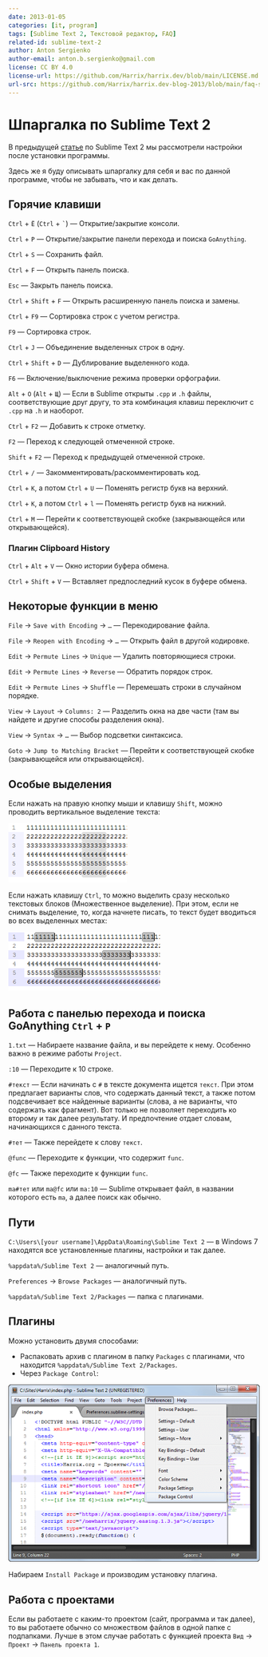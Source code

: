 ```yaml
---
date: 2013-01-05
categories: [it, program]
tags: [Sublime Text 2, Текстовой редактор, FAQ]
related-id: sublime-text-2
author: Anton Sergienko
author-email: anton.b.sergienko@gmail.com
license: CC BY 4.0
license-url: https://github.com/Harrix/harrix.dev/blob/main/LICENSE.md
url-src: https://github.com/Harrix/harrix.dev-blog-2013/blob/main/faq-sublime-text-2/faq-sublime-text-2.md
---
```


# Шпаргалка по Sublime Text 2

В предыдущей [статье](http://blog.harrix.org/?p=43) по Sublime Text 2 мы рассмотрели настройки после установки программы.

Здесь же я буду описывать шпаргалку для себя и вас по данной программе, чтобы не забывать, что и как делать.

## Горячие клавиши

`Ctrl` + `Ё` (`Ctrl` + `` ` ``) — Открытие/закрытие консоли.

`Ctrl` + `P` — Открытие/закрытие панели перехода и поиска `GoAnything`.

`Ctrl` + `S` — Сохранить файл.

`Ctrl` + `F` — Открыть панель поиска.

`Esc` — Закрыть панель поиска.

`Ctrl` + `Shift` + `F` — Открыть расширенную панель поиска и замены.

`Ctrl` + `F9` — Сортировка строк с учетом регистра.

`F9` — Сортировка строк.

`Ctrl` + `J` — Объединение выделенных строк в одну.

`Ctrl` + `Shift` + `D` — Дублирование выделенного кода.

`F6` — Включение/выключение режима проверки орфографии.

`Alt` + `O` (`Alt` + `Щ`) — Если в Sublime открыты `.cpp` и `.h` файлы, соответствующие друг другу, то эта комбинация клавиш переключит с `.cpp` на `.h` и наоборот.

`Ctrl` + `F2` — Добавить к строке отметку.

`F2` — Переход к следующей отмеченной строке.

`Shift` + `F2` — Переход к предыдущей отмеченной строке.

`Ctrl` + `/` — Закомментировать/раскомментировать код.

`Ctrl` + `K`, а потом `Ctrl` + `U` — Поменять регистр букв на верхний.

`Ctrl` + `K`, а потом `Ctrl` + `l` — Поменять регистр букв на нижний.

`Ctrl` + `M` — Перейти к соответствующей скобке (закрывающейся или открывающейся).

### Плагин Clipboard History

`Ctrl` + `Alt` + `V` — Окно истории буфера обмена.

`Ctrl` + `Shift` + `V` — Вставляет предпоследний кусок в буфере обмена.

## Некоторые функции в меню

`File` → `Save with Encoding` → `…` — Перекодирование файла.

`File` → `Reopen with Encoding` → `…` — Открыть файл в другой кодировке.

`Edit` → `Permute Lines` → `Unique` — Удалить повторяющиеся строки.

`Edit` → `Permute Lines` → `Reverse` — Обратить порядок строк.

`Edit` → `Permute Lines` → `Shuffle` — Перемешать строки в случайном порядке.

`View` → `Layout` → `Columns: 2` — Разделить окна на две части (там вы найдете и другие способы разделения окна).

`View` → `Syntax` → `…` — Выбор подсветки синтаксиса.

`Goto` → `Jump to Matching Bracket` — Перейти к соответствующей скобке (закрывающейся или открывающейся).

## Особые выделения

Если нажать на правую кнопку мыши и клавишу `Shift`, можно проводить вертикальное выделение текста:

![Вертикальное выделение](img/vertical-selection.png)

Если нажать клавишу `Ctrl`, то можно выделить сразу несколько текстовых блоков (Множественное выделение). При этом, если не снимать выделение, то, когда начнете писать, то текст будет вводиться во всех выделенных местах:

![Множественное выделение](img/multiple-selection.png)

## Работа с панелью перехода и поиска GoAnything `Ctrl` + `P`

`1.txt` — Набираете название файла, и вы перейдете к нему. Особенно важно в режиме работы `Project`.

`:10` — Переходите к 10 строке.

`#текст` — Если начинать с `#` в тексте документа ищется `текст`. При этом предлагает варианты слов, что содержать данный текст, а также потом подсвечивает все найденные варианты (слова, а не варианты, что содержать как фрагмент). Вот только не позволяет переходить ко второму и так далее результату. И предпочтение отдает словам, начинающихся с данного текста.

`#тет` — Также перейдете к слову `текст`.

`@func` — Переходите к функции, что содержит `func`.

`@fc` — Также переходите к функции `func`.

`ma#тет` или `ma@fc` или `ma:10` — Sublime открывает файл, в названии которого есть `ma`, а далее поиск как обычно.

## Пути

`C:\Users\[your username]\AppData\Roaming\Sublime Text 2` — в Windows 7 находятся все установленные плагины, настройки и так далее.

`%appdata%/Sublime Text 2` — аналогичный путь.

`Preferences` → `Browse Packages` — аналогичный путь.

`%appdata%/Sublime Text 2/Packages` — папка с плагинами.

## Плагины

Можно установить двумя способами:

- Распаковать архив с плагином в папку `Packages` с плагинами, что находится `%appdata%/Sublime Text 2/Packages`.
- Через `Package Control`:

![Package Control](img/package-control.png)

Набираем `Install Package` и производим установку плагина.

## Работа с проектами

Если вы работаете с каким-то проектом (сайт, программа и так далее), то вы работаете обычно со множеством файлов в одной папке с подпапками. Лучше в этом случае работать с функцией проекта `Вид` → `Проект` → `Панель проекта 1`.
